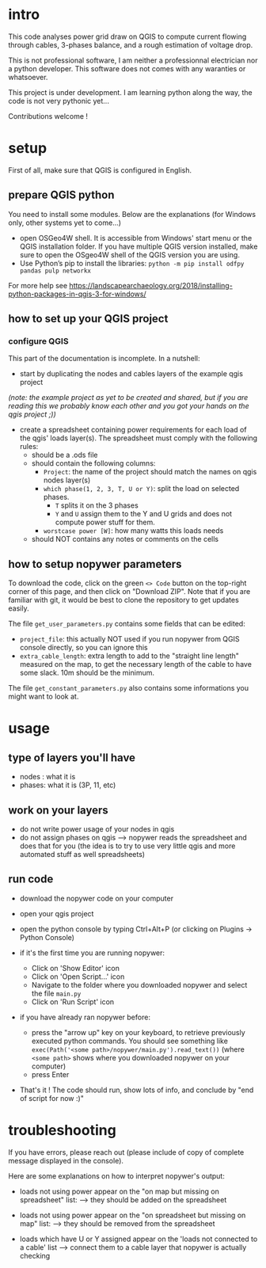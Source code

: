 # intro 
This code analyses power grid draw on QGIS to compute current flowing through cables, 3-phases balance, and a rough estimation of voltage drop. 

This is not professional software, I am neither a professionnal electrician nor a python developer. This software does not comes with any waranties or whatsoever.

This project is under development. I am learning python along the way, the code is not very pythonic yet... 

Contributions welcome !

# setup

First of all, make sure that QGIS is configured in English.

## prepare QGIS python 
You need to install some modules. Below are the explanations (for Windows only, other systems yet to come...)
- open OSGeo4W shell. It is accessible from Windows' start menu or the QGIS installation folder. If you have multiple QGIS version installed, make sure to open the OSgeo4W shell of the QGIS version you are using.
- Use Python’s pip to install the libraries: ```python -m pip install odfpy pandas pulp networkx```

For more help see https://landscapearchaeology.org/2018/installing-python-packages-in-qgis-3-for-windows/


## how to set up your QGIS project

### configure QGIS 


This part of the documentation is incomplete. In a nutshell: 
- start by duplicating the nodes and cables layers of the example qgis project

*(note: the example project as yet to be created and shared, but if you are reading this we probably know each other and you got your hands on the qgis project ;))*

- create a spreadsheet containing power requirements for each load of the qgis' loads layer(s). The spreadsheet must comply with the following rules:
    - should be a .ods file 
    - should contain the following columns: 
        - ```Project```: the name of the project should match the names on qgis nodes layer(s)
        - ```which phase(1, 2, 3, T, U or Y)```: split the load on selected phases.
            - ```T``` splits it on the 3 phases 
            - ```Y``` and ```U``` assign them to the Y and U grids and does not compute power stuff for them.
        - ```worstcase power [W]```: how many watts this loads needs 
    - should NOT contains any notes or comments on the cells 

## how to setup nopywer parameters 

To download the code, click on the green ```<> Code``` button on the top-right corner of this page, and then click on "Download ZIP". Note that if you are familiar with git, it would be best to clone the repository to get updates easily. 

The file ```get_user_parameters.py``` contains some fields that can be edited:
- ```project_file```: this actually NOT used if you run nopywer from QGIS console directly, so you can ignore this 
- ```extra_cable_length```: extra length to add to the "straight line length" measured on the map, to get the necessary length of the cable to have some slack. 10m should be the minimum.

The file ```get_constant_parameters.py``` also contains some informations you might want to look at. 


# usage 

## type of layers you'll have
- nodes : what it is 
- phases: what it is (3P, 11, etc) 

## work on your layers 
- do not write power usage of your nodes in qgis  
- do not assign phases on qgis
--> nopywer reads the spreadsheet and does that for you
(the idea is to try to use very little qgis and more automated stuff as well spreadsheets)


## run code 
- download the nopywer code on your computer 
- open your qgis project 
- open the python console by typing Ctrl+Alt+P (or clicking on Plugins -> Python Console)
- if it's the first time you are running nopywer:
    - Click on 'Show Editor' icon
    - Click on 'Open Script...' icon 
    - Navigate to the folder where you downloaded nopywer and select the file ```main.py```
    - Click on 'Run Script' icon 

- if you have already ran nopywer before:
    - press the "arrow up" key on your keyboard, to retrieve previously executed python commands. You should see something like ```exec(Path('<some path>/nopywer/main.py').read_text())``` (where ```<some path>``` shows where you downloaded nopywer on your computer)
    - press Enter 

- That's it ! The code should run, show lots of info, and conclude by "end of script for now :)"


# troubleshooting
If you have errors, please reach out (please include of copy of complete message displayed in the console). 

Here are some explanations on how to interpret nopywer's output:

- loads not using power appear on the "on map but missing on spreadsheet" list: --> they should be added on the spreadsheet

- loads not using power appear on the "on spreadsheet but missing on map" list: 
--> they should be removed from the spreadsheet

- loads which have U or Y assigned appear on the 'loads not connected to a cable' list
--> connect them to a cable layer that nopywer is actually checking




